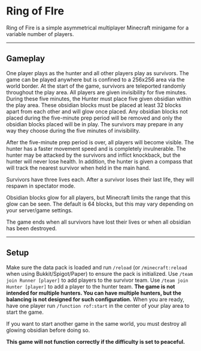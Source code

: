# Ring of FIre
Ring of Fire is a simple asymmetrical multiplayer Minecraft minigame for a variable number of players.

---

## Gameplay

One player plays as the hunter and all other players play as survivors. The game can be played anywhere but is confined to a 256x256 area via the world border. At the start of the game, survivors are teleported randomly throughout the play area. All players are given invisibility for five minutes. During these five minutes, the Hunter must place five given obsidian within the play area. These obsidian blocks must be placed at least 32 blocks apart from each other and will glow once placed. Any obsidian blocks not placed during the five-minute prep period will be removed and only the obsidian blocks placed will be in play. The survivors may prepare in any way they choose during the five minutes of invisibility.

After the five-minute prep period is over, all players will become visible. The hunter has a faster movement speed and is completely invulnerable. The hunter may be attacked by the survivors and inflict knockback, but the hunter will never lose health. In addition, the hunter is given a compass that will track the nearest survivor when held in the main hand.

Survivors have three lives each. After a survivor loses their last life, they will respawn in spectator mode.

Obsidian blocks glow for all players, but Minecraft limits the range that this glow can be seen. The default is 64 blocks, but this may vary depending on your server/game settings.

The game ends when all survivors have lost their lives or when all obsidian has been destroyed.

---

## Setup

Make sure the data pack is loaded and run `/reload` (or `/minecraft:reload` when using Bukkit/Spigot/Paper) to ensure the pack is initialized. Use `/team join Runner [player]` to add players to the survivor team. Use `/team join Hunter [player]` to add a player to the hunter team. **The game is not intended for multiple hunters. You can have multiple hunters, but the balancing is not designed for such configuration.** When you are ready, have one player run `/function rof:start` in the center of your play area to start the game.

If you want to start another game in the same world, you must destroy all glowing obsidian before doing so.

**This game will not function correctly if the difficulty is set to peaceful.**
